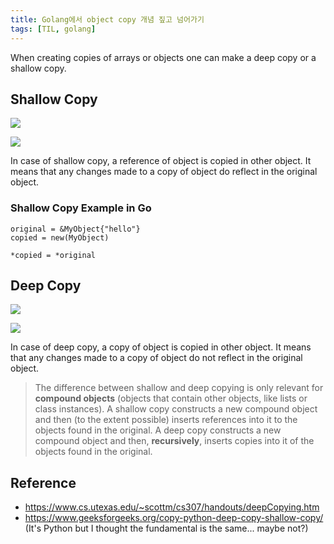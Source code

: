 ```yaml
---
title: Golang에서 object copy 개념 짚고 넘어가기
tags: [TIL, golang]
---
```


When creating copies of arrays or objects one can make a deep copy or a shallow copy.

## Shallow Copy
![](https://cdncontribute.geeksforgeeks.org/wp-content/uploads/shallow-copy.jpg)

![](https://www.cs.utexas.edu/~scottm/images/deep_v1.gif)

In case of shallow copy, a reference of object is copied in other object. It means that any changes made to a copy of object do reflect in the original object.

### Shallow Copy Example in Go

```golang
original = &MyObject{"hello"}
copied = new(MyObject)

*copied = *original
```

## Deep Copy
![](https://cdncontribute.geeksforgeeks.org/wp-content/uploads/deep-copy.jpg)

![](https://www.cs.utexas.edu/~scottm/images/deep_v3.gif)

In case of deep copy, a copy of object is copied in other object. It means that any changes made to a copy of object do not reflect in the original object.


> The difference between shallow and deep copying is only relevant for **compound objects** (objects that contain other objects, like lists or class instances).
A shallow copy constructs a new compound object and then (to the extent possible) inserts references into it to the objects found in the original.
A deep copy constructs a new compound object and then, **recursively**, inserts copies into it of the objects found in the original.

## Reference
- https://www.cs.utexas.edu/~scottm/cs307/handouts/deepCopying.htm
- https://www.geeksforgeeks.org/copy-python-deep-copy-shallow-copy/ (It's Python but I thought the fundamental is the same... maybe not?)